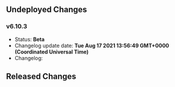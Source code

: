 ## Undeployed Changes

### v6.10.3

- Status: **Beta**
- Changelog update date: **Tue Aug 17 2021 13:56:49 GMT+0000 (Coordinated Universal Time)**
- Changelog:

<!-- DO NOT CHANGE -->

## Released Changes
